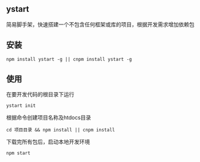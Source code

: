 ## ystart
简易脚手架，快速搭建一个不包含任何框架或库的项目，根据开发需求增加依赖包

## 安装
`npm install ystart -g || cnpm install ystart -g`

## 使用
在要开发代码的根目录下运行

`ystart init`

根据命令创建项目名称及htdocs目录

`cd 项目目录 && npm install || cnpm install`

下载完所有包后，启动本地开发环境

`npm start`
